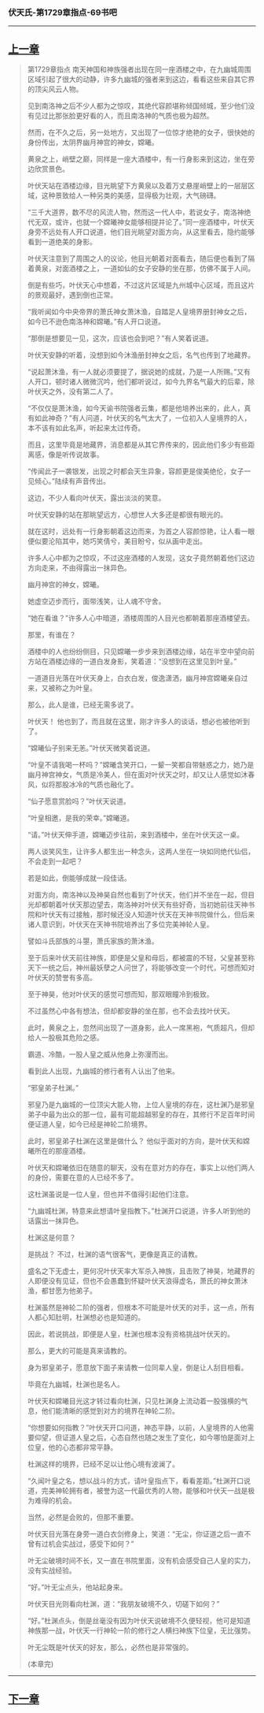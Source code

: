 ### 伏天氏-第1729章指点-69书吧

--------
[上一章](./4f051327390b8f0079c2684ac0621437.md)
--------


>
>
>
>第1729章指点
>南天神国和神族强者出现在同一座酒楼之中，在九幽城周围区域引起了很大的动静，许多九幽城的强者来到这边，看看这些来自其它界的顶尖风云人物。
>
>见到南洛神之后不少人都为之惊叹，其绝代容颜堪称倾国倾城，至少他们没有见过比那张脸更好看的人，而且南洛神的气质也极为超然。
>
>然而，在不久之后，另一处地方，又出现了一位惊才绝艳的女子，很快她的身份传出，太阴界幽月神宫的神女，嫦曦。
>
>黄泉之上，峭壁之巅，同样是一座大酒楼中，有一行身影来到这边，坐在旁边欣赏景色。
>
>叶伏天站在酒楼边缘，目光眺望下方黄泉以及着万丈悬崖峭壁上的一层层区域，这种景致给人一种另类的美感，显得极为壮观，大气磅礴。
>
>“三千大道界，数不尽的风流人物，然而这一代人中，若说女子，南洛神绝代无双，或许，也就一个嫦曦神女能够相提并论了。”同一座酒楼中，叶伏天身旁不远处有人开口说道，他们目光眺望对面方向，从这里看去，隐约能够看到一道绝美的身影。
>
>叶伏天注意到了周围之人的议论，他目光朝着对面看去，随后便也看到了隔着黄泉，对面酒楼之上，一道如仙的女子安静的坐在那，仿佛不属于人间。
>
>倒是有些巧，叶伏天心中想着，不过这片区域是九州城中心区域，而且这片的景观最好，遇到倒也正常。
>
>“我听闻如今中央帝界的萧氏神女萧沐渔，自踏足人皇境界册封神女之后，如今已不逊色南洛神和嫦曦。”有人开口说道。
>
>“那倒是想要见一见，这次，应该也会到吧？”有人笑着说道。
>
>叶伏天安静的听着，没想到如今沐渔册封神女之后，名气也传到了地藏界。
>
>“说起萧沐渔，有一人就必须要提了，据说她的成就，乃是一人所赐。”又有人开口，顿时诸人微微沉吟，他们都听说过，如今九界名气最大的后辈，除叶伏天之外，没有第二人了。
>
>“不仅仅是萧沐渔，如今天谕书院强者云集，都是他培养出来的，此人，真有如此神奇？”有人问道，叶伏天的名气太大了，一位初入人皇境界的人，本不该有如此名声，听起来太过传奇。
>
>而且，这里毕竟是地藏界，消息都是从其它界传来的，因此他们多少有些距离感，像是听传说故事。
>
>“传闻此子一袭银发，出现之时都会天生异象，容颜更是俊美绝伦，女子一见倾心。”陆续有声音传出。
>
>这边，不少人看向叶伏天，露出淡淡的笑意。
>
>叶伏天安静的站在那眺望远方，心想世人大多还是都很有眼光的。
>
>就在这时，远处有一行身影朝着这边而来，为首之人容颜惊艳，让人看一眼便似要沦陷其中，她巧笑倩兮，美目盼兮，似从画中走出。
>
>许多人心中都为之惊叹，不过这座酒楼的人发现，这女子竟然朝着他们这边方向走来，不由得露出一抹异色。
>
>幽月神宫的神女，嫦曦。
>
>她虚空迈步而行，面带浅笑，让人魂不守舍。
>
>“她在看谁？”许多人心中暗道，酒楼周围的人目光也都朝着那座酒楼望去。
>
>那里，有谁在？
>
>酒楼中的人也纷纷侧目，只见嫦曦一步步来到酒楼边缘，站在半空中望向前方站在酒楼边缘的一道白发身影，笑着道：“没想到在这里见到叶皇。”
>
>一道道目光落在叶伏天身上，白衣白发，俊逸潇洒，幽月神宫嫦曦亲自过来，又被称之为叶皇。
>
>那么，此人是谁，已经无需多说了。
>
>叶伏天！
>他也到了，而且就在这里，刚才许多人的谈话，想必也被他听到了。
>
>“嫦曦仙子别来无恙。”叶伏天微笑着说道。
>
>“叶皇不请我喝一杯吗？”嫦曦含笑开口，一颦一笑都自带魅惑之力，她乃是幽月神宫神女，气质是冷美人，但在面对叶伏天之时，却又让人感觉如沐春风，似将那股冰冷的气质也融化了。
>
>“仙子愿意赏脸吗？”叶伏天说道。
>
>“叶皇相邀，是我的荣幸。”嫦曦道。
>
>“请。”叶伏天伸手道，嫦曦迈步往前，来到酒楼中，坐在叶伏天这一桌。
>
>两人谈笑风生，让许多人都生出一种念头，这两人坐在一块如同绝代仙侣，不会走到一起吧？
>
>若是如此，倒能够成就一段佳话。
>
>对面方向，南洛神以及神昊自然也看到了叶伏天，他们并不坐在一起，但目光却都朝着叶伏天那边望去，南洛神对叶伏天有些好奇，当初她前往天神书院和叶伏天有过接触，那时候还没人知道叶伏天在天神书院做什么，但后来诸人意识到，叶伏天在天神书院培养出了多位完美神轮人皇。
>
>譬如斗氏部族的斗曌，萧氏家族的萧沐渔。
>
>至于后来叶伏天前往神族，即便是父皇和母后，都被震的不轻，父皇甚至称天下一统之后，神州最妖孽之人问世了，将能够改变一个时代，可想而知对叶伏天的赞誉有多高。
>
>至于神昊，他对叶伏天的感觉可想而知，那双眼瞳冷到极致。
>
>不过虽然心中各有想法，但却都安静的坐在那，也不会去找叶伏天。
>
>此时，黄泉之上，忽然间出现了一道身影，此人一席黑袍，气质超凡，但却给人一股极其危险之感。
>
>霸道、冷酷，一股人皇之威从他身上弥漫而出。
>
>看到此人出现，九幽城的修行者有人认出了他来。
>
>“邪皇弟子杜渊。”
>
>邪皇乃是九幽城的一位顶尖大能人物，上位人皇境的存在，这杜渊乃是邪皇弟子中最为出众的那一位，最有可能超越邪皇的存在，其修行不足百年时间便证道人皇，如今已经是神轮二阶境界。
>
>此时，邪皇弟子杜渊在这里是做什么？
>他似乎面对的方向，是叶伏天和嫦曦所在的那座酒楼。
>
>叶伏天和嫦曦依旧在随意的聊天，没有在意对方的存在，事实上以他们两人的身份，需要在意的人已经不多了。
>
>这杜渊虽说是一位人皇，但也并不值得引起他们注意。
>
>“九幽城杜渊，特意来此想请叶皇指教下。”杜渊开口说道，许多人听到他的话露出一抹异色。
>
>杜渊这是何意？
>
>是挑战？
>不过，杜渊的语气很客气，更像是真正的请教。
>
>盛名之下无虚士，更何况叶伏天率大军杀入神族，且击败了神昊，地藏界的人即便没有见证，但也不会愚蠢到怀疑叶伏天浪得虚名，萧氏的神女萧沐渔，都甘愿为他弟子。
>
>杜渊虽然是神轮二阶的强者，但根本不可能是叶伏天的对手，这一点，所有人都心知肚明，杜渊想必也是知道的。
>
>因此，若说挑战，即便是人皇，杜渊也根本没有资格挑战叶伏天的。
>
>那么，更大的可能是真来请教的。
>
>身为邪皇弟子，愿意放下面子来请教一位同辈人皇，倒是让人刮目相看。
>
>毕竟在九幽城，杜渊也是名人。
>
>叶伏天和嫦曦目光这才转过看向杜渊，只见杜渊身上流动着一股强横的气息，他们能清晰的感觉到对方的境界在神轮二阶。
>
>“你想要如何指教？”叶伏天开口问道，神态平静，以前，人皇境界的人他需要仰望，但证道人皇之后，心态自然也随之发生了变化，如今哪怕是面对上位皇，他的心态都非常平静。
>
>杜渊这样的境界，已经不足以让他心境有波澜了。
>
>“久闻叶皇之名，想以战斗的方式，请叶皇指点下，看看差距。”杜渊开口说道，完美神轮拥有者，被誉为这一代最优秀的人物，能够和叶伏天一战是极为难得的机会。
>
>当然，必然是会败的，但那不重要。
>
>叶伏天目光落在身旁一道白衣剑修身上，笑道：“无尘，你证道之后一直不曾有过机会实战过，感受下如何？”
>
>叶无尘破境时间不长，又一直在书院里面，没有机会感受自己人皇的实力，没有实战经验。
>
>“好。”叶无尘点头，他站起身来。
>
>叶伏天目光则看向杜渊，道：“我朋友破境不久，切磋下如何？”
>
>“好。”杜渊点头，倒是丝毫没有因为叶伏天说破境不久便轻视，他可是知道神族那一战，叶伏天一行神轮一阶的修行之人横扫神族下位皇，无比强势。
>
>叶无尘既是叶伏天的好友，那么，必然也是非常强的。
>
>(本章完)
>
>

--------
[下一章](./98de545c0fe781c7626da5edeef266a3.md)
--------
